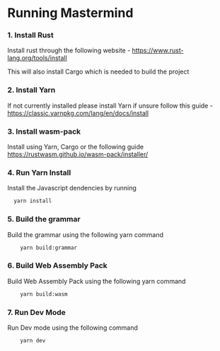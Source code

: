 # Running Mastermind

### 1. Install Rust
Install rust through the following website - https://www.rust-lang.org/tools/install

This will also install Cargo which is needed to build the project

### 2. Install Yarn
If not currently installed please install Yarn if unsure follow this guide - https://classic.yarnpkg.com/lang/en/docs/install

### 3. Install wasm-pack
Install using Yarn, Cargo or the following guide https://rustwasm.github.io/wasm-pack/installer/

### 4. Run Yarn Install
Install the Javascript dendencies by running
```bash
  yarn install
```

### 5. Build the grammar
Build the grammar using the following yarn command
```bash
    yarn build:grammar
```

### 6. Build Web Assembly Pack
Build Web Assembly Pack using the following yarn command
```bash
    yarn build:wasm
```

### 7. Run Dev Mode
Run Dev mode using the following command
```bash
    yarn dev
```